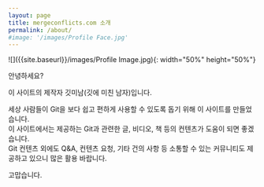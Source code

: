 ```yaml
---
layout: page
title: mergeconflicts.com 소개
permalink: /about/
#image: '/images/Profile Face.jpg'
---
```


![]({{site.baseurl}}/images/Profile Image.jpg){: width="50%" height="50%"}

안녕하세요?

이 사이트의 제작자 깃미남(깃에 미친 남자)입니다.

세상 사람들이 Git을 보다 쉽고 편하게 사용할 수 있도록 돕기 위해 이 사이트를 만들었습니다.<br/>
이 사이트에서는 제공하는 Git과 관련한 글, 비디오, 책 등의 컨텐츠가 도움이 되면 좋겠습니다.<br/>
Git 컨텐츠 외에도 Q&A, 컨텐츠 요청, 기타 건의 사항 등 소통할 수 있는 커뮤니티도 제공하고 있으니 많은 활용 바랍니다.<br/>

고맙습니다.
